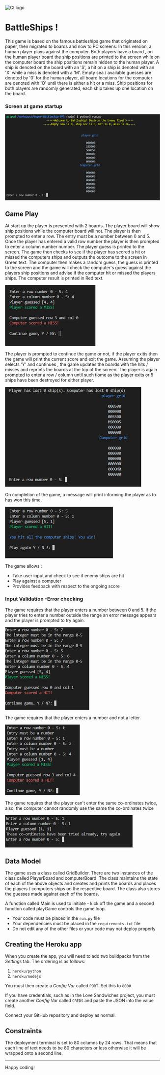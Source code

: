 ![CI logo](https://codeinstitute.s3.amazonaws.com/fullstack/ci_logo_small.png)

# BattleShips ! 
This game is based on the famous battleships game that originated on paper, then migrated to boards and now to PC screens. In this version, a human player plays against the computer. Both players have a board , on the human player board the ship positions are printed to the screen while on the computer board the ship positions remain hidden to the human player. 
A ship is denoted on the board with an 'S', a hit on a ship is denoted with an 'X' while a miss is denoted with a 'M'. Empty sea / available guesses are denoted by '0' for the human player, all board locations for the computer are denoted with 'O' until there is either a hit or a miss. 
Ship positions for both players are randomly generated, each ship takes up one location on the board. 

### Screen at game startup
!['Intro screen'](assets/images/intro.PNG)



## Game Play
At start up the player is presented with 2 boards. The player board will show ship positions while the computer board will not. The player is then prompted to enter a row. The entry must be a number between 0 and 5. Once the player has entered a valid row number the player is then prompted to enter a column number number. The player guess is printed to the screen. The game then checks to see if the player has scored a hit or missed the computers ships and outputs the outcome to the screen in Green text. 
The computer then makes a random guess, the guess is printed to the screen and the game will check the computer's guess against the players ship positions and advise if the computer hit or missed the players ships. The computer result is printed in Red text. 

!['Game Play'](assets/images/first_choice.PNG)

The player is prompted to continue the game or not, if the player exitis then the game will print the current score and exit the game. Assuming the player selects 'Y' and continues , the game updates the boards with the hits / misses and reprints the boards at the top of the screen. The player is again prompted to enter a row / column until such tiome as the player exits or 5 ships have been destroyed for either player.

!['Game loop'](assets/images/game_loop.PNG)

On completion of the game, a message will print informing the player as to has won this time. 

!['Game win'](assets/images/game_win.PNG)

The game allows :
* Take user input and check to see if enemy ships are hit
* Play against a computer
* Provides feedback with respect to the ongoing score

### Input Validation -Error checking
The game requires that the player enters a number between 0 and 5. If the player tries to enter a number outside the range an error message appears and the player is prompted to try again. 

!['Validate number'](assets/images/val1.PNG)

The game requires that the player enters a number and not a letter. 

!['Validate not a letter'](assets/images/val2.PNG)

The game requires that the player can't enter the same co-ordinates twice, also, the computer cannot randomly use the same the co-ordinates twice

!['Validate not used twice'](assets/images/val3.PNG)

## Data Model
The game uses a class called GridBuilder. There are two instances of the class called PlayerBoard and computerBoard. The class maintains the state of each of the above objects and creates and prints the boards and places the players / computers ships on the respective board. 
The class also stores the guesses made against each of the boards.

A function called Main is used to initiate - kick off the game and a second function called playGame controls the game loop. 









* Your code must be placed in the `run.py` file
* Your dependencies must be placed in the `requirements.txt` file
* Do not edit any of the other files or your code may not deploy properly

## Creating the Heroku app

When you create the app, you will need to add two buildpacks from the _Settings_ tab. The ordering is as follows:

1. `heroku/python`
2. `heroku/nodejs`

You must then create a _Config Var_ called `PORT`. Set this to `8000`

If you have credentials, such as in the Love Sandwiches project, you must create another _Config Var_ called `CREDS` and paste the JSON into the value field.

Connect your GitHub repository and deploy as normal.

## Constraints

The deployment terminal is set to 80 columns by 24 rows. That means that each line of text needs to be 80 characters or less otherwise it will be wrapped onto a second line.

-----
Happy coding!